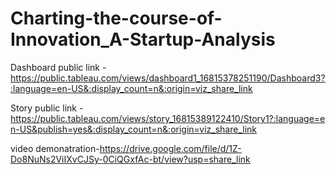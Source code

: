 # Charting-the-course-of-Innovation_A-Startup-Analysis


Dashboard public link -https://public.tableau.com/views/dashboard1_16815378251190/Dashboard3?:language=en-US&:display_count=n&:origin=viz_share_link

Story public link -https://public.tableau.com/views/story_16815389122410/Story1?:language=en-US&publish=yes&:display_count=n&:origin=viz_share_link

video demonatration-https://drive.google.com/file/d/1Z-Do8NuNs2ViIXvCJSy-0CiQGxfAc-bt/view?usp=share_link
